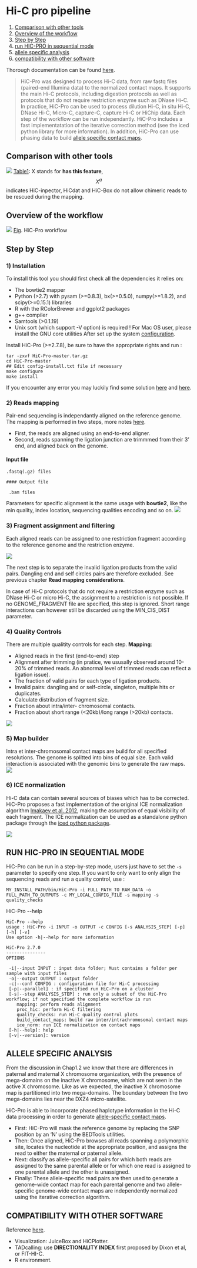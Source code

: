 # Hi-C pro pipeline
1. [Comparison with other tools](#1)<br>
2. [Overview of the workflow](#2)<br>
3. [Step by Step](#3)<br>
4. [run HIC-PRO in sequential mode](#4)<br>
5. [allele specific analysis](#5)<br>
6. [compatibility with other software](#6)<br>



Thorough documentation can be found [here](https://nservant.github.io/HiC-Pro/).
> HiC-Pro was designed to process Hi-C data, from raw fastq files (paired-end Illumina data) to the normalized contact maps. It supports the main Hi-C protocols, including digestion protocols as well as protocols that do not require restriction enzyme such as DNase Hi-C. In practice, HiC-Pro can be used to process dilution Hi-C, in situ Hi-C, DNase Hi-C, Micro-C, capture-C, capture Hi-C or HiChip data. Each step of the workflow can be run independantly. HiC-Pro includes a fast implementatation of the iterative correction method (see the iced python library for more information). In addition, HiC-Pro can use phasing data to build [allele specific contact maps](https://nservant.github.io/HiC-Pro/AS.html#as).

## Comparison with other tools<a name="1"></a>
![](/assets/hicpcompars.jpg)
[Table1](https://genomebiology.biomedcentral.com/articles/10.1186/s13059-015-0831-x): X stands for **has this feature**, $$X^a$$ indicates HiC-inpector, HiCdat and HiC-Box do not allow chimeric reads to be rescued during the mapping.

## Overview of the workflow<a name="2"></a>



![](/assets/hipro.png)
[Fig](http://nservant.github.io/HiC-Pro/MANUAL.html#how-does-hic-pro-work). HiC-Pro workflow 
## Step by Step<a name="3"></a>




### 1) Installation
To install this tool you should first check all the dependencies it relies on:
- The bowtie2 mapper
- Python (>2.7) with pysam (>=0.8.3), bx(>=0.5.0), numpy(>=1.8.2), and scipy(>=0.15.1) libraries
- R with the RColorBrewer and ggplot2 packages
- g++ compiler
- Samtools (>0.1.19)
- Unix sort (which support -V option) is required ! For Mac OS user, please install the GNU core utilities 
After set up the system [configuration](http://nservant.github.io/HiC-Pro/QUICKSTART.html#how-to-install-it). 

Install HiC-Pro (>=2.7.8), be sure to have the appropriate rights and run :

```
tar -zxvf HiC-Pro-master.tar.gz
cd HiC-Pro-master
## Edit config-install.txt file if necessary
make configure
make install
```


If you encounter any error you may luckily find some solution [here](http://nservant.github.io/HiC-Pro/FAQ.html) and [here](http://nservant.github.io/HiC-Pro/ERRORS.html).

### 2) Reads mapping
Pair-end sequencing is independantly aligned on the reference genome. The mapping is performed in two steps, more notes [here](http://nservant.github.io/HiC-Pro/MANUAL.html#how-does-hic-pro-work). 
- First, the reads are aligned using an end-to-end aligner. 
- Second, reads spanning the ligation junction are trimmmed from their 3’ end, and aligned back on the genome. 
#### Input file
```
.fastq(.gz) files
```

    #### Output file
```
 .bam files
```

Parameters for specific alignment is the same usage with **bowtie2**, like the min quality, index location, sequencing qualities encoding and so on.
![](/assets/hicpro1.jpg)
### 3) Fragment assignment and filtering
Each aligned reads can be assigned to one restriction fragment according to the reference genome and the restriction enzyme.

![](/assets/hicpro2.jpg)

The next step is to separate the invalid ligation products from the valid pairs. Dangling end and self circles pairs are therefore excluded. See previous chapter **Read mapping considerations**.

In case of Hi-C protocols that do not require a restriction enzyme such as DNase Hi-C or micro Hi-C, the assignment to a restriction is not possible. If no GENOME_FRAGMENT file are specified, this step is ignored. Short range interactions can however still be discarded using the MIN_CIS_DIST parameter.

### 4) Quality Controls
There are multiple qualitity controls for each step.
**Mapping**: 
- Aligned reads in the first (end-to-end) step
- Alignment after trimming (in pratice, we ususally observed around 10-20% of trimmed reads. An abnormal level of trimmed reads can reflect a ligation issue). 
- The fraction of valid pairs for each type of ligation products.
- Invalid pairs: dangling and or self-circle, singleton, multiple hits or duplicates.
- Calculate distribution of fragment size.
- Fraction about intra/inter- chromosomal contacts. 
- Fraction about short range (<20kb)/long range (>20kb) contacts.

![](/assets/hicpro3.jpg)

### 5) Map builder
Intra et inter-chromosomal contact maps are build for all specified resolutions. The genome is splitted into bins of equal size. Each valid interaction is associated with the genomic bins to generate the raw maps.
![](/assets/hicpro4.jpg)

### 6) ICE normalization
Hi-C data can contain several sources of biases which has to be corrected. HiC-Pro proposes a fast implementation of the original ICE normalization algorithm [Imakaev et al. 2012](https://www.ncbi.nlm.nih.gov/pubmed/22941365), making the assumption of equal visibility of each fragment. The ICE normalization can be used as a standalone python package through the [iced python package](https://github.com/hiclib/).

![](/assets/hicpro6.jpg)

## RUN HIC-PRO IN SEQUENTIAL MODE<a name="4"></a>



HiC-Pro can be run in a step-by-step mode, users just have to set the <code>-s</code> parameter to specify one step. If you want to only want to only align the sequencing reads and run a quality control, use :
```
MY_INSTALL_PATH/bin/HiC-Pro -i FULL_PATH_TO_RAW_DATA -o FULL_PATH_TO_OUTPUTS -c MY_LOCAL_CONFIG_FILE -s mapping -s quality_checks
```
HiC-Pro --help

```
HiC-Pro --help
usage : HiC-Pro -i INPUT -o OUTPUT -c CONFIG [-s ANALYSIS_STEP] [-p] [-h] [-v]
Use option -h|--help for more information

HiC-Pro 2.7.0
---------------
OPTIONS

 -i|--input INPUT : input data folder; Must contains a folder per sample with input files
 -o|--output OUTPUT : output folder
 -c|--conf CONFIG : configuration file for Hi-C processing
 [-p|--parallel] : if specified run HiC-Pro on a cluster
 [-s|--step ANALYSIS_STEP] : run only a subset of the HiC-Pro workflow; if not specified the complete workflow is run
    mapping: perform reads alignment
    proc_hic: perform Hi-C filtering
    quality_checks: run Hi-C quality control plots
    build_contact_maps: build raw inter/intrachromosomal contact maps
    ice_norm: run ICE normalization on contact maps
 [-h|--help]: help
 [-v|--version]: version

  ```


## ALLELE SPECIFIC ANALYSIS <a name="5"></a>



From the discussion in Chap1.2 we know that there are differences in paternal and maternal X chromosome organization, with the presence of mega-domains on the inactive X chromosome, which are not seen in the active X chromosome. Like as we expected, the inactive X chromosome map is partitioned into two mega-domains. The boundary between the two mega-domains lies near the DXZ4 micro-satellite.

HiC-Pro is able to incorporate phased haplotype information in the Hi-C data processing in order to generate [allele-specific contact maps](http://nservant.github.io/HiC-Pro/AS.html).  
- First: HiC-Pro will mask the reference genome by replacing the SNP position by an ‘N’ using the BEDTools utilities.
- Then: Once aligned, HiC-Pro browses all reads spanning a polymorphic site, locates the nucleotide at the appropriate position, and assigns the read to either the maternal or paternal allele. 
- Next: classify as allele-specific all pairs for which both reads are assigned to the same parental allele or for which one read is assigned to one parental allele and the other is unassigned.
- Finally: These allele-specific read pairs are then used to generate a genome-wide contact map for each parental genome and two allele-specific genome-wide contact maps are independently normalized using the iterative correction algorithm. 

## COMPATIBILITY WITH OTHER SOFTWARE <a name="6"></a>

Reference [here](http://nservant.github.io/HiC-Pro/COMPATIBILITY.html#tads-calling-directionality-index).
- Visualization: JuiceBox and HiCPlotter.
- TADcalling: use **DIRECTIONALITY INDEX** first proposed by Dixon et al, or FIT-HI-C.
- R environment.


